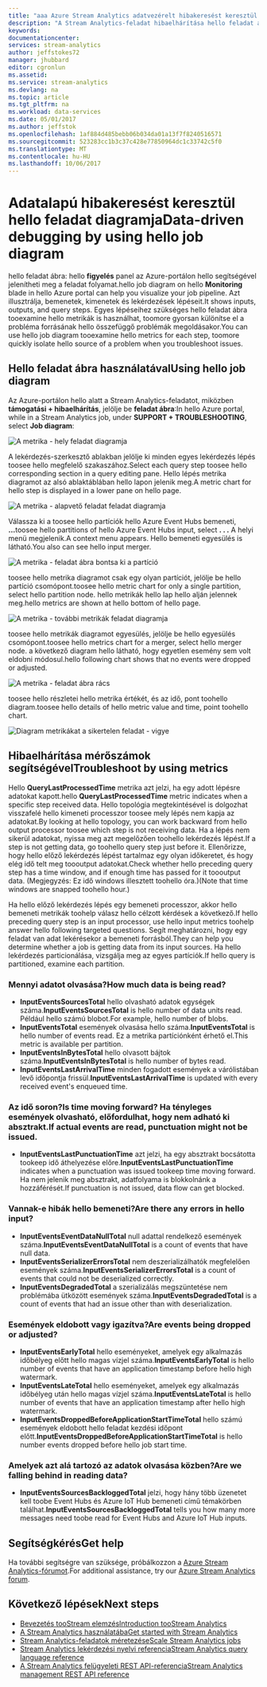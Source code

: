 ```yaml
---
title: "aaa Azure Stream Analytics adatvezérelt hibakeresést keresztül hello feladat diagram |} Microsoft Docs"
description: "A Stream Analytics-feladat hibaelhárítása hello feladat ábra és metrikák használatával."
keywords: 
documentationcenter: 
services: stream-analytics
author: jeffstokes72
manager: jhubbard
editor: cgronlun
ms.assetid: 
ms.service: stream-analytics
ms.devlang: na
ms.topic: article
ms.tgt_pltfrm: na
ms.workload: data-services
ms.date: 05/01/2017
ms.author: jeffstok
ms.openlocfilehash: 1af884d485bebb06b034da01a13f7f8240516571
ms.sourcegitcommit: 523283cc1b3c37c428e77850964dc1c33742c5f0
ms.translationtype: MT
ms.contentlocale: hu-HU
ms.lasthandoff: 10/06/2017
---
```

# <a name="data-driven-debugging-by-using-hello-job-diagram"></a><span data-ttu-id="275eb-103">Adatalapú hibakeresést keresztül hello feladat diagramja</span><span class="sxs-lookup"><span data-stu-id="275eb-103">Data-driven debugging by using hello job diagram</span></span>

<span data-ttu-id="275eb-104">hello feladat ábra: hello **figyelés** panel az Azure-portálon hello segítségével jelenítheti meg a feladat folyamat.</span><span class="sxs-lookup"><span data-stu-id="275eb-104">hello job diagram on hello **Monitoring** blade in hello Azure portal can help you visualize your job pipeline.</span></span> <span data-ttu-id="275eb-105">Azt illusztrálja, bemenetek, kimenetek és lekérdezések lépéseit.</span><span class="sxs-lookup"><span data-stu-id="275eb-105">It shows inputs, outputs, and query steps.</span></span> <span data-ttu-id="275eb-106">Egyes lépéseihez szükséges hello feladat ábra tooexamine hello metrikák is használhat, toomore gyorsan különítse el a probléma forrásának hello összefüggő problémák megoldásakor.</span><span class="sxs-lookup"><span data-stu-id="275eb-106">You can use hello job diagram tooexamine hello metrics for each step, toomore quickly isolate hello source of a problem when you troubleshoot issues.</span></span>

## <a name="using-hello-job-diagram"></a><span data-ttu-id="275eb-107">Hello feladat ábra használatával</span><span class="sxs-lookup"><span data-stu-id="275eb-107">Using hello job diagram</span></span>

<span data-ttu-id="275eb-108">Az Azure-portálon hello alatt a Stream Analytics-feladatot, miközben **támogatási + hibaelhárítás**, jelölje be **feladat ábra**:</span><span class="sxs-lookup"><span data-stu-id="275eb-108">In hello Azure portal, while in a Stream Analytics job, under **SUPPORT + TROUBLESHOOTING**, select **Job diagram**:</span></span>

![A metrika - hely feladat diagramja](./media/stream-analytics-job-diagram-with-metrics/stream-analytics-job-diagram-with-metrics-portal-1.png)

<span data-ttu-id="275eb-110">A lekérdezés-szerkesztő ablakban jelölje ki minden egyes lekérdezés lépés toosee hello megfelelő szakaszához.</span><span class="sxs-lookup"><span data-stu-id="275eb-110">Select each query step toosee hello corresponding section in a query editing pane.</span></span> <span data-ttu-id="275eb-111">Hello lépés metrika diagramot az alsó ablaktáblában hello lapon jelenik meg.</span><span class="sxs-lookup"><span data-stu-id="275eb-111">A metric chart for hello step is displayed in a lower pane on hello page.</span></span>

![A metrika - alapvető feladat feladat diagramja](./media/stream-analytics-job-diagram-with-metrics/stream-analytics-job-diagram-with-metrics-portal-2.png)

<span data-ttu-id="275eb-113">Válassza ki a toosee hello partíciók hello Azure Event Hubs bemeneti, **...**</span><span class="sxs-lookup"><span data-stu-id="275eb-113">toosee hello partitions of hello Azure Event Hubs input, select **. . .**</span></span> <span data-ttu-id="275eb-114">A helyi menü megjelenik.</span><span class="sxs-lookup"><span data-stu-id="275eb-114">A context menu appears.</span></span> <span data-ttu-id="275eb-115">Hello bemeneti egyesülés is látható.</span><span class="sxs-lookup"><span data-stu-id="275eb-115">You also can see hello input merger.</span></span>

![A metrika - feladat ábra bontsa ki a partíció](./media/stream-analytics-job-diagram-with-metrics/stream-analytics-job-diagram-with-metrics-portal-3.png)

<span data-ttu-id="275eb-117">toosee hello metrika diagramot csak egy olyan partíciót, jelölje be hello partíció csomópont.</span><span class="sxs-lookup"><span data-stu-id="275eb-117">toosee hello metric chart for only a single partition, select hello partition node.</span></span> <span data-ttu-id="275eb-118">hello metrikák hello lap hello alján jelennek meg.</span><span class="sxs-lookup"><span data-stu-id="275eb-118">hello metrics are shown at hello bottom of hello page.</span></span>

![A metrika - további metrikák feladat diagramja](./media/stream-analytics-job-diagram-with-metrics/stream-analytics-job-diagram-with-metrics-portal-4.png)

<span data-ttu-id="275eb-120">toosee hello metrikák diagramot egyesülés, jelölje be hello egyesülés csomópont.</span><span class="sxs-lookup"><span data-stu-id="275eb-120">toosee hello metrics chart for a merger, select hello merger node.</span></span> <span data-ttu-id="275eb-121">a következő diagram hello látható, hogy egyetlen esemény sem volt eldobni módosul.</span><span class="sxs-lookup"><span data-stu-id="275eb-121">hello following chart shows that no events were dropped or adjusted.</span></span>

![A metrika - feladat ábra rács](./media/stream-analytics-job-diagram-with-metrics/stream-analytics-job-diagram-with-metrics-portal-5.png)

<span data-ttu-id="275eb-123">toosee hello részletei hello metrika értékét, és az idő, pont toohello diagram.</span><span class="sxs-lookup"><span data-stu-id="275eb-123">toosee hello details of hello metric value and time, point toohello chart.</span></span>

![Diagram metrikákat a sikertelen feladat - vigye](./media/stream-analytics-job-diagram-with-metrics/stream-analytics-job-diagram-with-metrics-portal-6.png)

## <a name="troubleshoot-by-using-metrics"></a><span data-ttu-id="275eb-125">Hibaelhárítása mérőszámok segítségével</span><span class="sxs-lookup"><span data-stu-id="275eb-125">Troubleshoot by using metrics</span></span>

<span data-ttu-id="275eb-126">Hello **QueryLastProcessedTime** metrika azt jelzi, ha egy adott lépésre adatokat kapott.</span><span class="sxs-lookup"><span data-stu-id="275eb-126">hello **QueryLastProcessedTime** metric indicates when a specific step received data.</span></span> <span data-ttu-id="275eb-127">Hello topológia megtekintésével is dolgozhat visszafelé hello kimeneti processzor toosee mely lépés nem kapja az adatokat.</span><span class="sxs-lookup"><span data-stu-id="275eb-127">By looking at hello topology, you can work backward from hello output processor toosee which step is not receiving data.</span></span> <span data-ttu-id="275eb-128">Ha a lépés nem sikerül adatokat, nyissa meg azt megelőzően toohello lekérdezés lépést.</span><span class="sxs-lookup"><span data-stu-id="275eb-128">If a step is not getting data, go toohello query step just before it.</span></span> <span data-ttu-id="275eb-129">Ellenőrizze, hogy hello előző lekérdezés lépést tartalmaz egy olyan időkeretet, és hogy elég idő telt meg toooutput adatokat.</span><span class="sxs-lookup"><span data-stu-id="275eb-129">Check whether hello preceding query step has a time window, and if enough time has passed for it toooutput data.</span></span> <span data-ttu-id="275eb-130">(Megjegyzés: Ez idő windows illesztett toohello óra.)</span><span class="sxs-lookup"><span data-stu-id="275eb-130">(Note that time windows are snapped toohello hour.)</span></span>
 
<span data-ttu-id="275eb-131">Ha hello előző lekérdezés lépés egy bemeneti processzor, akkor hello bemeneti metrikák toohelp válasz hello célzott kérdések a következő.</span><span class="sxs-lookup"><span data-stu-id="275eb-131">If hello preceding query step is an input processor, use hello input metrics toohelp answer hello following targeted questions.</span></span> <span data-ttu-id="275eb-132">Segít meghatározni, hogy egy feladat van adat lekérésekor a bemeneti forrásból.</span><span class="sxs-lookup"><span data-stu-id="275eb-132">They can help you determine whether a job is getting data from its input sources.</span></span> <span data-ttu-id="275eb-133">Ha hello lekérdezés particionálása, vizsgálja meg az egyes partíciók.</span><span class="sxs-lookup"><span data-stu-id="275eb-133">If hello query is partitioned, examine each partition.</span></span>
 
### <a name="how-much-data-is-being-read"></a><span data-ttu-id="275eb-134">Mennyi adatot olvasása?</span><span class="sxs-lookup"><span data-stu-id="275eb-134">How much data is being read?</span></span>

*   <span data-ttu-id="275eb-135">**InputEventsSourcesTotal** hello olvasható adatok egységek száma.</span><span class="sxs-lookup"><span data-stu-id="275eb-135">**InputEventsSourcesTotal** is hello number of data units read.</span></span> <span data-ttu-id="275eb-136">Például hello számú blobot.</span><span class="sxs-lookup"><span data-stu-id="275eb-136">For example, hello number of blobs.</span></span>
*   <span data-ttu-id="275eb-137">**InputEventsTotal** események olvasása hello száma.</span><span class="sxs-lookup"><span data-stu-id="275eb-137">**InputEventsTotal** is hello number of events read.</span></span> <span data-ttu-id="275eb-138">Ez a metrika partíciónként érhető el.</span><span class="sxs-lookup"><span data-stu-id="275eb-138">This metric is available per partition.</span></span>
*   <span data-ttu-id="275eb-139">**InputEventsInBytesTotal** hello olvasott bájtok száma.</span><span class="sxs-lookup"><span data-stu-id="275eb-139">**InputEventsInBytesTotal** is hello number of bytes read.</span></span>
*   <span data-ttu-id="275eb-140">**InputEventsLastArrivalTime** minden fogadott események a várólistában levő időpontja frissül.</span><span class="sxs-lookup"><span data-stu-id="275eb-140">**InputEventsLastArrivalTime** is updated with every received event's enqueued time.</span></span>
 
### <a name="is-time-moving-forward-if-actual-events-are-read-punctuation-might-not-be-issued"></a><span data-ttu-id="275eb-141">Az idő soron?</span><span class="sxs-lookup"><span data-stu-id="275eb-141">Is time moving forward?</span></span> <span data-ttu-id="275eb-142">Ha tényleges események olvasható, előfordulhat, hogy nem adható ki absztrakt.</span><span class="sxs-lookup"><span data-stu-id="275eb-142">If actual events are read, punctuation might not be issued.</span></span>

*   <span data-ttu-id="275eb-143">**InputEventsLastPunctuationTime** azt jelzi, ha egy absztrakt bocsátotta tookeep idő áthelyezése előre.</span><span class="sxs-lookup"><span data-stu-id="275eb-143">**InputEventsLastPunctuationTime** indicates when a punctuation was issued tookeep time moving forward.</span></span> <span data-ttu-id="275eb-144">Ha nem jelenik meg absztrakt, adatfolyama is blokkolnánk a hozzáférését.</span><span class="sxs-lookup"><span data-stu-id="275eb-144">If punctuation is not issued, data flow can get blocked.</span></span>
 
### <a name="are-there-any-errors-in-hello-input"></a><span data-ttu-id="275eb-145">Vannak-e hibák hello bemeneti?</span><span class="sxs-lookup"><span data-stu-id="275eb-145">Are there any errors in hello input?</span></span>

*   <span data-ttu-id="275eb-146">**InputEventsEventDataNullTotal** null adattal rendelkező események száma.</span><span class="sxs-lookup"><span data-stu-id="275eb-146">**InputEventsEventDataNullTotal** is a count of events that have null data.</span></span>
*   <span data-ttu-id="275eb-147">**InputEventsSerializerErrorsTotal** nem deszerializálhatók megfelelően események száma.</span><span class="sxs-lookup"><span data-stu-id="275eb-147">**InputEventsSerializerErrorsTotal** is a count of events that could not be deserialized correctly.</span></span>
*   <span data-ttu-id="275eb-148">**InputEventsDegradedTotal** a szerializálás megszüntetése nem problémába ütközött események száma.</span><span class="sxs-lookup"><span data-stu-id="275eb-148">**InputEventsDegradedTotal** is a count of events that had an issue other than with deserialization.</span></span>
 
### <a name="are-events-being-dropped-or-adjusted"></a><span data-ttu-id="275eb-149">Események eldobott vagy igazítva?</span><span class="sxs-lookup"><span data-stu-id="275eb-149">Are events being dropped or adjusted?</span></span>

*   <span data-ttu-id="275eb-150">**InputEventsEarlyTotal** hello eseményeket, amelyek egy alkalmazás időbélyeg előtt hello magas vízjel száma.</span><span class="sxs-lookup"><span data-stu-id="275eb-150">**InputEventsEarlyTotal** is hello number of events that have an application timestamp before hello high watermark.</span></span>
*   <span data-ttu-id="275eb-151">**InputEventsLateTotal** hello eseményeket, amelyek egy alkalmazás időbélyeg után hello magas vízjel száma.</span><span class="sxs-lookup"><span data-stu-id="275eb-151">**InputEventsLateTotal** is hello number of events that have an application timestamp after hello high watermark.</span></span>
*   <span data-ttu-id="275eb-152">**InputEventsDroppedBeforeApplicationStartTimeTotal** hello számú események eldobott hello feladat kezdési időpont előtt.</span><span class="sxs-lookup"><span data-stu-id="275eb-152">**InputEventsDroppedBeforeApplicationStartTimeTotal** is hello number events dropped before hello job start time.</span></span>
 
### <a name="are-we-falling-behind-in-reading-data"></a><span data-ttu-id="275eb-153">Amelyek azt alá tartozó az adatok olvasása közben?</span><span class="sxs-lookup"><span data-stu-id="275eb-153">Are we falling behind in reading data?</span></span>

*   <span data-ttu-id="275eb-154">**InputEventsSourcesBackloggedTotal** jelzi, hogy hány több üzenetet kell toobe Event Hubs és Azure IoT Hub bemeneti című témakörben találhat.</span><span class="sxs-lookup"><span data-stu-id="275eb-154">**InputEventsSourcesBackloggedTotal** tells you how many more messages need toobe read for Event Hubs and Azure IoT Hub inputs.</span></span>


## <a name="get-help"></a><span data-ttu-id="275eb-155">Segítségkérés</span><span class="sxs-lookup"><span data-stu-id="275eb-155">Get help</span></span>
<span data-ttu-id="275eb-156">Ha további segítségre van szüksége, próbálkozzon a [Azure Stream Analytics-fórumot](https://social.msdn.microsoft.com/Forums/en-US/home?forum=AzureStreamAnalytics).</span><span class="sxs-lookup"><span data-stu-id="275eb-156">For additional assistance, try our [Azure Stream Analytics forum](https://social.msdn.microsoft.com/Forums/en-US/home?forum=AzureStreamAnalytics).</span></span>

## <a name="next-steps"></a><span data-ttu-id="275eb-157">Következő lépések</span><span class="sxs-lookup"><span data-stu-id="275eb-157">Next steps</span></span>
* [<span data-ttu-id="275eb-158">Bevezetés tooStream elemzés</span><span class="sxs-lookup"><span data-stu-id="275eb-158">Introduction tooStream Analytics</span></span>](stream-analytics-introduction.md)
* [<span data-ttu-id="275eb-159">A Stream Analytics használatába</span><span class="sxs-lookup"><span data-stu-id="275eb-159">Get started with Stream Analytics</span></span>](stream-analytics-real-time-fraud-detection.md)
* [<span data-ttu-id="275eb-160">Stream Analytics-feladatok méretezése</span><span class="sxs-lookup"><span data-stu-id="275eb-160">Scale Stream Analytics jobs</span></span>](stream-analytics-scale-jobs.md)
* [<span data-ttu-id="275eb-161">Stream Analytics lekérdezési nyelvi referencia</span><span class="sxs-lookup"><span data-stu-id="275eb-161">Stream Analytics query language reference</span></span>](https://msdn.microsoft.com/library/azure/dn834998.aspx)
* [<span data-ttu-id="275eb-162">A Stream Analytics felügyeleti REST API-referencia</span><span class="sxs-lookup"><span data-stu-id="275eb-162">Stream Analytics management REST API reference</span></span>](https://msdn.microsoft.com/library/azure/dn835031.aspx)
